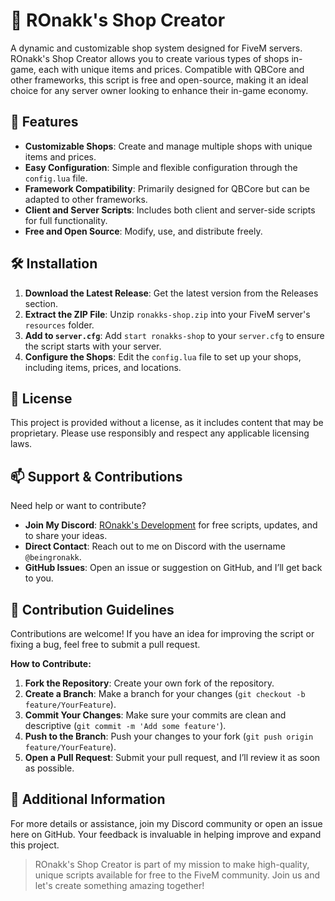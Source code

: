 # 🛒 ROnakk's Shop Creator

A dynamic and customizable shop system designed for FiveM servers. ROnakk's Shop Creator allows you to create various types of shops in-game, each with unique items and prices. Compatible with QBCore and other frameworks, this script is free and open-source, making it an ideal choice for any server owner looking to enhance their in-game economy.

## 📜 Features

- **Customizable Shops**: Create and manage multiple shops with unique items and prices.
- **Easy Configuration**: Simple and flexible configuration through the `config.lua` file.
- **Framework Compatibility**: Primarily designed for QBCore but can be adapted to other frameworks.
- **Client and Server Scripts**: Includes both client and server-side scripts for full functionality.
- **Free and Open Source**: Modify, use, and distribute freely.

## 🛠️ Installation

1. **Download the Latest Release**: Get the latest version from the Releases section.
2. **Extract the ZIP File**: Unzip `ronakks-shop.zip` into your FiveM server's `resources` folder.
3. **Add to `server.cfg`**: Add `start ronakks-shop` to your `server.cfg` to ensure the script starts with your server.
4. **Configure the Shops**: Edit the `config.lua` file to set up your shops, including items, prices, and locations.

## 📄 License

This project is provided without a license, as it includes content that may be proprietary. Please use responsibly and respect any applicable licensing laws.

## 📫 Support & Contributions

Need help or want to contribute?

- **Join My Discord**: [ROnakk's Development](https://discord.gg/aQRtcqcuAU) for free scripts, updates, and to share your ideas.
- **Direct Contact**: Reach out to me on Discord with the username `@beingronakk`.
- **GitHub Issues**: Open an issue or suggestion on GitHub, and I’ll get back to you.

## 🔄 Contribution Guidelines

Contributions are welcome! If you have an idea for improving the script or fixing a bug, feel free to submit a pull request.

**How to Contribute:**
1. **Fork the Repository**: Create your own fork of the repository.
2. **Create a Branch**: Make a branch for your changes (`git checkout -b feature/YourFeature`).
3. **Commit Your Changes**: Make sure your commits are clean and descriptive (`git commit -m 'Add some feature'`).
4. **Push to the Branch**: Push your changes to your fork (`git push origin feature/YourFeature`).
5. **Open a Pull Request**: Submit your pull request, and I’ll review it as soon as possible.

## 🔗 Additional Information

For more details or assistance, join my Discord community or open an issue here on GitHub. Your feedback is invaluable in helping improve and expand this project.

> ROnakk's Shop Creator is part of my mission to make high-quality, unique scripts available for free to the FiveM community. Join us and let's create something amazing together!
